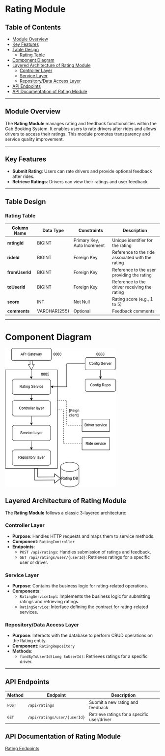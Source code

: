 # Rating Module 

## Table of Contents
- [Module Overview](#module-overview)
- [Key Features](#key-features)
- [Table Design](#table-design)
    - [Rating Table](#rating-table)
- [Component Diagram](#component-diagram)
- [Layered Architecture of Rating Module](#layered-architecture-of-rating-module)
    - [Controller Layer](#controller-layer)
    - [Service Layer](#service-layer)
    - [Repository/Data Access Layer](#repositorydata-access-layer)
- [API Endpoints](#api-endpoints)
- [API Documentation of Rating Module](#api-documentation-of-rating-module)

---

## Module Overview 
The **Rating Module** manages rating and feedback functionalities within the Cab Booking System. It enables users to rate drivers after rides and allows drivers to access their ratings. This module promotes transparency and service quality improvement.

---



## Key Features
- **Submit Rating**: Users can rate drivers and provide optional feedback after rides.
- **Retrieve Ratings**: Drivers can view their ratings and user feedback.

---

## Table Design

### Rating Table
| Column Name       | Data Type         | Constraints                  | Description                                 |
|-------------------|-------------------|------------------------------|---------------------------------------------|
| **ratingId**      | BIGINT            | Primary Key, Auto Increment  | Unique identifier for the rating            |
| **rideId**        | BIGINT            | Foreign Key                  | Reference to the ride associated with the rating |
| **fromUserId**    | BIGINT            | Foreign Key                  | Reference to the user providing the rating  |
| **toUserId**      | BIGINT            | Foreign Key                  | Reference to the driver receiving the rating|
| **score**         | INT               | Not Null                     | Rating score (e.g., 1 to 5)                 |
| **comments**      | VARCHAR(255)      | Optional                     | Feedback comments                           |

---

# Component Diagram

![Rating component diagram](component/rating.png)


## Layered Architecture of Rating Module

The **Rating Module** follows a classic 3-layered architecture:

### Controller Layer
- **Purpose**: Handles HTTP requests and maps them to service methods.
- **Component**: `RatingController`
- **Endpoints**:
    - `POST /api/ratings`: Handles submission of ratings and feedback.
    - `GET /api/ratings/user/{userId}`: Retrieves ratings for a specific user or driver.

### Service Layer
- **Purpose**: Contains the business logic for rating-related operations.
- **Components**:
    - `RatingServiceImpl`: Implements the business logic for submitting ratings and retrieving ratings.
    - `RatingService`: Interface defining the contract for rating-related services.

### Repository/Data Access Layer
- **Purpose**: Interacts with the database to perform CRUD operations on the Rating entity.
- **Component**: `RatingRepository`
- **Methods**:
    - `findByToUserId(Long toUserId)`: Retrieves ratings for a specific driver.

---

## API Endpoints

| **Method** | **Endpoint**                  | **Description**                          |
|------------|-------------------------------|------------------------------------------|
| `POST`     | `/api/ratings`               | Submit a new rating and feedback         |
| `GET`      | `/api/ratings/user/{userId}` | Retrieve ratings for a specific user/driver |



## API Documentation of Rating Module

[Rating Endpoints](../API_documentation/Rating.md)







 
 